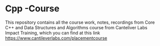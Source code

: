 # Cpp -Course
This repository contains all the course work, notes, recordings from Core C++ and Data Structures and Algorithms course from Canteliver Labs Impact Training, which you can find at this link  https://www.cantileverlabs.com/placementcourse 
